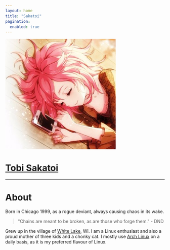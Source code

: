 ```yaml
---
layout: home
title: "Sakatoi"
pagination:
  enabled: true
---
```


<link rel="stylesheet" href="/assets/css/typing.css">
<script src="/assets/js/typing.js"></script>
<div id="background-logo" class="h-100 d-flex align-items-center justify-content-center">
    <div id="logo-box" class="d-flex align-items-center justify-content-center">
    <a class="pfp-link" href="contact.html">
      <img id="pfp" src="assets/jpg/pfp.jpg">
    </a>
    <span class="line"></span>
    <div>
      <a href="contact.html"><h1 id="name-title">Tobi Sakatoi</h1></a>
      <div class="typing-container">
        <span id="sentence" class="sentence"></span>
        <span id="feature-text"></span>
        <span class="input-cursor"></span>
      </div>
    </div>
  </div>
</div>

<div class="container">
  <div class="row justify-content-center">
    <div class="col col-sm-10 col-md-8 col-lg-6">
      <hr>
      <h1>About</h1>
      <p>Born in <span class="teal">Chicago</span> 1999, as a rogue deviant, always causing chaos in its wake.</p>
      <blockquote>
        "Chains are meant to be <span class="red">broken</span>, as are those who forge them." - DND
      </blockquote>
      <p>
        Grew up in the village of <a href="https://maps.google.com?q=white%20lake%20wi"><span class="yellow hover">White Lake</span></a>, WI. I am a <span class="indigo">Linux</span> enthusiast and also a proud mother of three kids and a chonky cat. I mostly use <a href="https://archlinux.org" class="hover">Arch Linux</a> on a daily basis, as it is my preferred flavour of Linux.
      </p>
    </div>
  </div>
</div>
